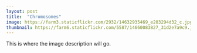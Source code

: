 ```yaml
---
layout: post
title:  "Chromosomes"
image: https://farm3.staticflickr.com/2932/14632935469_e203294d32_c.jpg
thumbnail: https://farm6.staticflickr.com/5587/14660083827_31d2e7a9c9.jpg
---
```


This is where the image description will go.